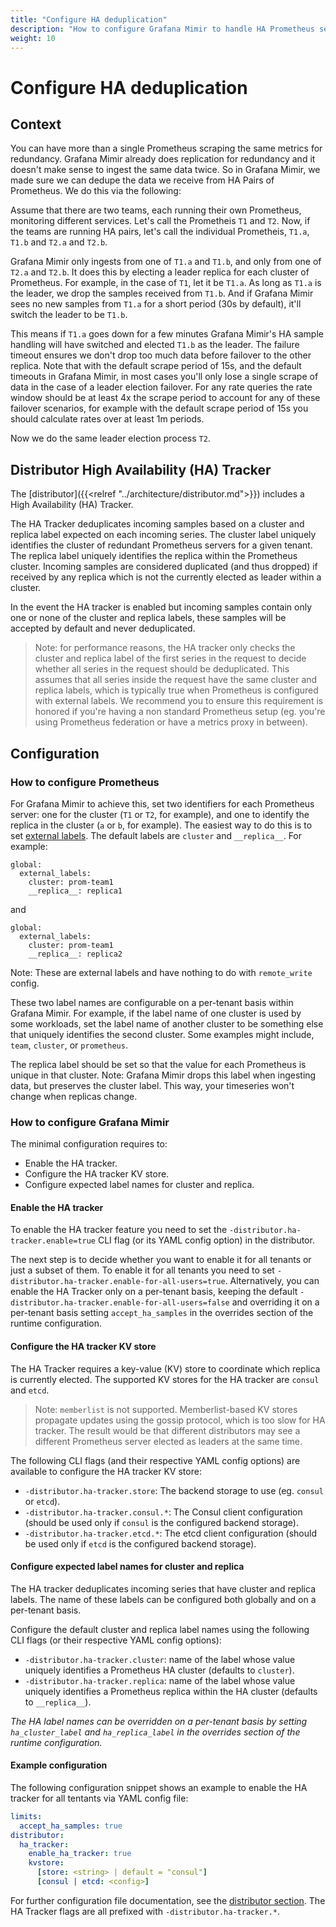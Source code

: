```yaml
---
title: "Configure HA deduplication"
description: "How to configure Grafana Mimir to handle HA Prometheus server deduplication."
weight: 10
---
```


# Configure HA deduplication

## Context

You can have more than a single Prometheus scraping the same metrics for redundancy. Grafana Mimir already does replication for redundancy and it doesn't make sense to ingest the same data twice. So in Grafana Mimir, we made sure we can dedupe the data we receive from HA Pairs of Prometheus. We do this via the following:

Assume that there are two teams, each running their own Prometheus, monitoring different services. Let's call the Prometheis `T1` and `T2`. Now, if the teams are running HA pairs, let's call the individual Prometheis, `T1.a`, `T1.b` and `T2.a` and `T2.b`.

Grafana Mimir only ingests from one of `T1.a` and `T1.b`, and only from one of `T2.a` and `T2.b`. It does this by electing a leader replica for each cluster of Prometheus. For example, in the case of `T1`, let it be `T1.a`. As long as `T1.a` is the leader, we drop the samples received from `T1.b`. And if Grafana Mimir sees no new samples from `T1.a` for a short period (30s by default), it'll switch the leader to be `T1.b`.

This means if `T1.a` goes down for a few minutes Grafana Mimir's HA sample handling will have switched and elected `T1.b` as the leader. The failure timeout ensures we don't drop too much data before failover to the other replica. Note that with the default scrape period of 15s, and the default timeouts in Grafana Mimir, in most cases you'll only lose a single scrape of data in the case of a leader election failover. For any rate queries the rate window should be at least 4x the scrape period to account for any of these failover scenarios, for example with the default scrape period of 15s you should calculate rates over at least 1m periods.

Now we do the same leader election process `T2`.

## Distributor High Availability (HA) Tracker

The [distributor]({{<relref "../architecture/distributor.md">}}) includes a High Availability (HA) Tracker.

The HA Tracker deduplicates incoming samples based on a cluster and replica label expected on each incoming series.
The cluster label uniquely identifies the cluster of redundant Prometheus servers for a given tenant.
The replica label uniquely identifies the replica within the Prometheus cluster.
Incoming samples are considered duplicated (and thus dropped) if received by any replica which is not the currently elected as leader within a cluster.

In the event the HA tracker is enabled but incoming samples contain only one or none of the cluster and replica labels, these samples will be accepted by default and never deduplicated.

> Note: for performance reasons, the HA tracker only checks the cluster and replica label of the first series in the request to decide whether all series in the request should be deduplicated. This assumes that all series inside the request have the same cluster and replica labels, which is typically true when Prometheus is configured with external labels. We recommend you to ensure this requirement is honored if you're having a non standard Prometheus setup (eg. you're using Prometheus federation or have a metrics proxy in between).

## Configuration

### How to configure Prometheus

For Grafana Mimir to achieve this, set two identifiers for each Prometheus server: one for the cluster (`T1` or `T2`, for example), and one to identify the replica in the cluster (`a` or `b`, for example). The easiest way to do this is to set [external labels](https://prometheus.io/docs/prometheus/latest/configuration/configuration/). The default labels are `cluster` and `__replica__`. For example:

```
global:
  external_labels:
    cluster: prom-team1
    __replica__: replica1
```

and

```
global:
  external_labels:
    cluster: prom-team1
    __replica__: replica2
```

Note: These are external labels and have nothing to do with `remote_write` config.

These two label names are configurable on a per-tenant basis within Grafana Mimir. For example, if the label name of one cluster is used by some workloads, set the label name of another cluster to be something else that uniquely identifies the second cluster. Some examples might include, `team`, `cluster`, or `prometheus`.

The replica label should be set so that the value for each Prometheus is unique in that cluster. Note: Grafana Mimir drops this label when ingesting data, but preserves the cluster label. This way, your timeseries won't change when replicas change.

### How to configure Grafana Mimir

The minimal configuration requires to:

- Enable the HA tracker.
- Configure the HA tracker KV store.
- Configure expected label names for cluster and replica.

#### Enable the HA tracker

To enable the HA tracker feature you need to set the `-distributor.ha-tracker.enable=true` CLI flag (or its YAML config option) in the distributor.

The next step is to decide whether you want to enable it for all tenants or just a subset of them.
To enable it for all tenants you need to set `-distributor.ha-tracker.enable-for-all-users=true`.
Alternatively, you can enable the HA Tracker only on a per-tenant basis, keeping the default `-distributor.ha-tracker.enable-for-all-users=false` and overriding it on a per-tenant basis setting `accept_ha_samples` in the overrides section of the runtime configuration.

#### Configure the HA tracker KV store

The HA Tracker requires a key-value (KV) store to coordinate which replica is currently elected.
The supported KV stores for the HA tracker are `consul` and `etcd`.

> Note: `memberlist` is not supported. Memberlist-based KV stores propagate updates using the gossip protocol, which is too slow for HA tracker. The result would be that different distributors may see a different Prometheus server elected as leaders at the same time.

The following CLI flags (and their respective YAML config options) are available to configure the HA tracker KV store:

- `-distributor.ha-tracker.store`: The backend storage to use (eg. `consul` or `etcd`).
- `-distributor.ha-tracker.consul.*`: The Consul client configuration (should be used only if `consul` is the configured backend storage).
- `-distributor.ha-tracker.etcd.*`: The etcd client configuration (should be used only if `etcd` is the configured backend storage).

#### Configure expected label names for cluster and replica

The HA tracker deduplicates incoming series that have cluster and replica labels.
The name of these labels can be configured both globally and on a per-tenant basis.

Configure the default cluster and replica label names using the following CLI flags (or their respective YAML config options):

- `-distributor.ha-tracker.cluster`: name of the label whose value uniquely identifies a Prometheus HA cluster (defaults to `cluster`).
- `-distributor.ha-tracker.replica`: name of the label whose value uniquely identifies a Prometheus replica within the HA cluster (defaults to `__replica__`).

_The HA label names can be overridden on a per-tenant basis by setting `ha_cluster_label` and `ha_replica_label` in the overrides section of the runtime configuration._

#### Example configuration

The following configuration snippet shows an example to enable the HA tracker for all tentants via YAML config file:

```yaml
limits:
  accept_ha_samples: true
distributor:
  ha_tracker:
    enable_ha_tracker: true
    kvstore:
      [store: <string> | default = "consul"]
      [consul | etcd: <config>]
```

For further configuration file documentation, see the [distributor section](../configuration/config-file-reference.md#distributor). The HA Tracker flags are all prefixed with `-distributor.ha-tracker.*`.
